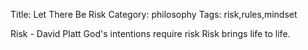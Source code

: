 Title: Let There Be Risk
Category: philosophy
Tags: risk,rules,mindset

Risk - David Platt
God's intentions require risk
Risk brings life to life.
